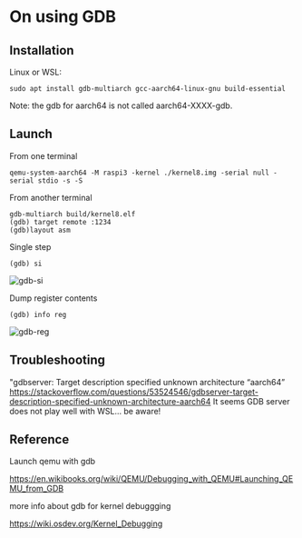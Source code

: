 # On using GDB

## Installation 

Linux or WSL: 
```
sudo apt install gdb-multiarch gcc-aarch64-linux-gnu build-essential 
```
Note: the gdb for aarch64 is not called aarch64-XXXX-gdb.

## Launch 

From one terminal 

```
qemu-system-aarch64 -M raspi3 -kernel ./kernel8.img -serial null -serial stdio -s -S 
```

From another terminal 

```
gdb-multiarch build/kernel8.elf 
(gdb) target remote :1234 
(gdb)layout asm 
```

Single step 

```
(gdb) si 
```

![gdb-si](gdb-si.png)

Dump register contents

```
(gdb) info reg 
```

![gdb-reg](gdb-reg.png)

## Troubleshooting 

"gdbserver: Target description specified unknown architecture “aarch64” 
https://stackoverflow.com/questions/53524546/gdbserver-target-description-specified-unknown-architecture-aarch64 
It seems GDB server does not play well with WSL… be aware! 

## Reference 

Launch qemu with gdb 

https://en.wikibooks.org/wiki/QEMU/Debugging_with_QEMU#Launching_QEMU_from_GDB 

more info about gdb for kernel debuggging 

https://wiki.osdev.org/Kernel_Debugging 